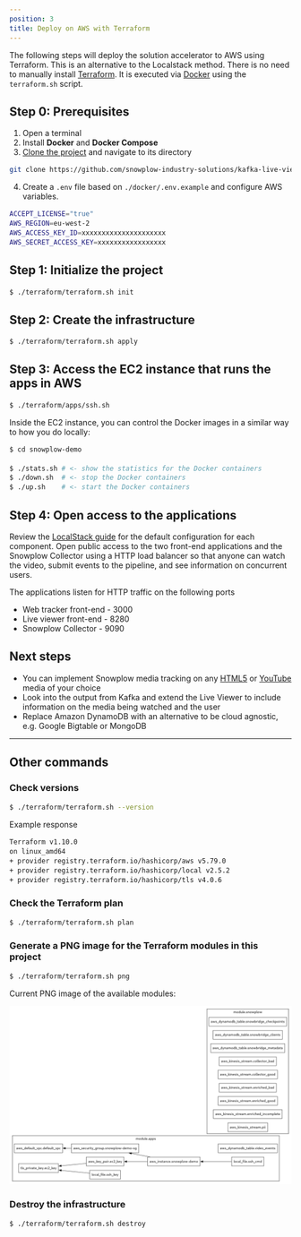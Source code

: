 ```yaml
---
position: 3
title: Deploy on AWS with Terraform
---
```


The following steps will deploy the solution accelerator to AWS using Terraform. This is an alternative to the Localstack method. There is no need to manually install [Terraform](https://www.terraform.io/). It is executed via [Docker](https://www.docker.com/) using the `terraform.sh` script.

## Step 0: Prerequisites

1. Open a terminal
2. Install **Docker** and **Docker Compose**
3. [Clone the project](https://github.com/snowplow-industry-solutions/kafka-live-viewer-profiles) and navigate to its directory
```bash
git clone https://github.com/snowplow-industry-solutions/kafka-live-viewer-profiles.git
```
4. Create a `.env` file based on `./docker/.env.example` and configure AWS variables.
```bash
ACCEPT_LICENSE="true"
AWS_REGION=eu-west-2
AWS_ACCESS_KEY_ID=xxxxxxxxxxxxxxxxxxxxx
AWS_SECRET_ACCESS_KEY=xxxxxxxxxxxxxxxxx
```

## Step 1: Initialize the project

```bash
$ ./terraform/terraform.sh init
```

## Step 2: Create the infrastructure

```bash
$ ./terraform/terraform.sh apply
```

## Step 3: Access the EC2 instance that runs the apps in AWS

```bash
$ ./terraform/apps/ssh.sh
```

Inside the EC2 instance, you can control the Docker images in a similar way to how you do locally:

```bash
$ cd snowplow-demo

$ ./stats.sh # <- show the statistics for the Docker containers
$ ./down.sh  # <- stop the Docker containers
$ ./up.sh    # <- start the Docker containers
```

## Step 4: Open access to the applications

Review the [LocalStack guide](/tutorials/kafka-live-viewer-profiles/quickstart-localstack) for the default configuration for each component. Open public access to the two front-end applications and the Snowplow Collector using a HTTP load balancer so that anyone can watch the video, submit events to the pipeline, and see information on concurrent users.

The applications listen for HTTP traffic on the following ports
- Web tracker front-end - 3000
- Live viewer front-end - 8280
- Snowplow Collector - 9090

## Next steps

- You can implement Snowplow media tracking on any [HTML5](/docs/sources/trackers/javascript-trackers/web-tracker/tracking-events/media/html5/) or [YouTube](/docs/sources/trackers/javascript-trackers/web-tracker/tracking-events/media/youtube/) media of your choice
- Look into the output from Kafka and extend the Live Viewer to include information on the media being watched and the user
- Replace Amazon DynamoDB with an alternative to be cloud agnostic, e.g. Google Bigtable or MongoDB
---

## Other commands

### Check versions

```bash
$ ./terraform/terraform.sh --version
```
Example response
```bash
Terraform v1.10.0
on linux_amd64
+ provider registry.terraform.io/hashicorp/aws v5.79.0
+ provider registry.terraform.io/hashicorp/local v2.5.2
+ provider registry.terraform.io/hashicorp/tls v4.0.6
```

### Check the Terraform plan

```bash
$ ./terraform/terraform.sh plan
```

### Generate a PNG image for the Terraform modules in this project

```bash
$ ./terraform/terraform.sh png
```

Current PNG image of the available modules:

![Terraform Modules](images/terraform.png)

### Destroy the infrastructure

```bash
$ ./terraform/terraform.sh destroy
```

